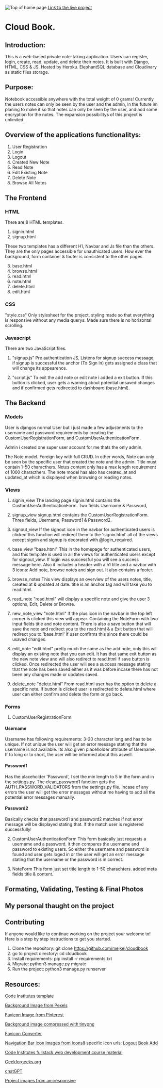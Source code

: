 ![Top of home page](#)
[Link to the live project](#)
# Cloud Book.
## Introduction:
This is a web-based private note-taking application. Users can register, login, create, read, update, and delete their notes.
It is built with Django, HTML, CSS & JS. Hosted by Heroku. ElephantSQL database
and Cloudinary as static files storage. 
 
## Purpose:
Notebook accessible anywhere with the total weight of 0 grams! Currently the users notes can only be seen by the user and the admin, In the future im planing to make it so that notes can only be seen by the user, and add some encryption for the notes.
The expansion possibilitys of this project is unlimited.

## Overview of the applications functionalitys:
1. User Registration
2. Login
3. Logout
4. Created New Note
5. Read Note
6. Edit Existing Note
7. Delete Note
8. Browse All Notes

## The Frontend 
### HTML
There are 8 HTML templates.
1. signin.html
2. signup.html

These two templates has a different H1, Navbar and Js file than the others. They are the only pages accessible for unauthicated users. How ever the background, form container & footer is consistent to the other pages. 

3. base.html
4. browse.html
5. read.html
6. note.html
7. delete.html
8. edit.html

### CSS
"style.css"
Only stylesheet for the project. styling made so that everything is responsive without any media querys. Made sure there is no horizontal scrolling.

### Javascript
There are two JavaScript files.
1. "signup.js" Pre authentication JS, Listens for signup success message, if signup is successful the anchor (To Sign In) gets assigned a class that will change its appearence.

2. "script.js" To exit the add note or edit note i added a exit button. If this button is clicked, user gets a warning about potential unsaved changes and if confirmed gets redirected to dashboard (base.html).

## The Backend

### Models
User is djangos normal User but i just made a few adjustments to the username and password requirements by creating the CustomUserRegistrationForm, and CustomUserAuthenticationForm.

Admin i created one super user account for me thats the only admin.

The Note model. Foreign key with full CRUD. In other words, Note can only be seen by the specific user that created the note and the admin. Title must contain 1-50 characthers. Notes content only has a max length requirement of 1000 characthers.
The note model has also has created_at and updated_at which is displayed when browsing or reading notes.

### Views
1. signin_view
The landing page signin.html contains the CustomUserAuthenticationForm. Two fields Username & Password, 

2. signup_view
signup.html contains the CustomUserRegistrationForm. Three fields, Username, Password1 & Password2.

3. signout_view
If the signout icon in the navbar for authenticated users is clicked this function will redirect them to the 'signin.html' all of the views except signin and signup is decorated with @login_required.

4. base_view
"base.html" This in the homepage for authenticated users, and this template is used in all the views for authenticated users except for signout_view. If login was successful you will see a success message here. Also it includes a header with a h1 title and a navbar with 3 icons: Add note, browse notes and sign out.
It also contains a footer.

5. browse_notes
This view displays an overview of the users notes, title, created at & updated at date. title is an anchor tag and will take you to read.html.

6. read_note
"read.html" will display a specific note and give the user 3 options, Edit, Delete or Browse.

7. new_note_view
"note.html" If the plus icon in the navbar in the top left corner is clicked this view will appear. Containing the NoteForm with two input fields title and note content. There is also a save button that will save the note and redirect you to the read.html & a Exit button that will redirect you to 'base.html' if user confirms this since there could be usaved changes.

8. edit_note
"edit.html" pretty much the same as the add note, only this will display an existing note that you can edit. It has that same exit button as the new note view and will also redirect to read.html if save button is clicked. Once redirected the user will see a success message stating that the note has been saved either as it was before incase there has not been any changes made or updates saved.

9. delete_note
"delete.html" From read.html user has the option to delete a specific note. If button is clicked user is redirected to delete.html where user can either confirm and delete the form or go back.

### Forms
1. CustomUserRegistrationForm
#### Username
Username has following requirements:
3-20 character long and has to be unique. If not unique the user will get an error message stating that the username is not available. Its also given placeholder attribute of Username. If to long or to short, the user will be informed about this aswell.
#### Password1
Has the placeholder 'Password', I set the min length to 5 in the form and in the settings.py.
The clean_password1 function gets the AUTH_PASSWORD_VALIDATORS from the settings.py file.
Incase of any errors the user will get the error messages without me having to add all the potential error messages manually.

#### Password2
Basically checks that password1 and password2 matches if not error message will be displayed stating that.
If the match user is registered successfully!


2. CustomUserAuthenticationForm
This form basically just requests a username and a password.
It then compares the username and password to existing users.
So either the username and password is found and user gets loged in or the user will get an error message stating that the username or the password is in correct.


3. NoteForm
This form just set title length to 1-50 charachters.
added meta fields title & content.


## Formating, Validating, Testing & Final Photos

## My personal thaught on the project

## Contributing
If anyone would like to continue working on the project your welcome to!
Here is a step by step instructions to get you started.

1. Clone the repository: git clone https://github.com/mejkej/cloudbook
2. go to project directory: cd cloudbook
3. Install requirements: pip install -r requirements.txt
4. Migrate: python3 manage.py migrate
5. Run the project: python3 manage.py runserver

## Resources:

[Code Institutes template](https://github.com/Code-Institute-Org/ci-full-template)

[Background Image from Pexels](https://www.pexels.com/sv-se/foto/natur-himmel-solnedgang-moln-2114014/)

[Favicon Image from Pinterest](https://www.pinterest.se/pin/168814686018326830/)

[Background image compressed with tinypng](https://tinypng.com/)

[Favicon Converter](https://favicon.io/favicon-converter/)

[Navigation Bar Icon Images from Icons8](https://icons8.com/)
specific icon urls:
[Logout](https://icons8.com/icons/set/logout)
[Book](https://icons8.com/icons/set/book)
[Add](https://icons8.com/icons/set/add)


[Code Institutes fullstack web development course material](https://codeinstitute.net/global/)

[Geekforgeeks.org](https://www.geeksforgeeks.org/)

[chatGPT](https://openai.com/)

[Project images from amiresponsive](https://ui.dev/amiresponsive)

[]()
[]()
[]()
[]()
[]()

